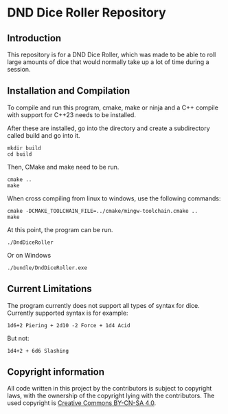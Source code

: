 # DND Dice Roller Repository

## Introduction

This repository is for a DND Dice Roller, which was made to be able to roll large amounts of dice that would normally take up a lot of time during a session.

## Installation and Compilation

To compile and run this program, cmake, make or ninja and a C++ compile with support for C++23 needs to be installed.

After these are installed, go into the directory and create a subdirectory called build and go into it.
```
mkdir build
cd build
```

Then, CMake and make need to be run.
```
cmake ..
make
```
When cross compiling from linux to windows, use the following commands:
```
cmake -DCMAKE_TOOLCHAIN_FILE=../cmake/mingw-toolchain.cmake ..
make
```

At this point, the program can be run.
```
./DndDiceRoller
```
Or on Windows
```
./bundle/DndDiceRoller.exe
```


## Current Limitations

The program currently does not support all types of syntax for dice.<br>
Currently supported syntax is for example:
```
1d6+2 Piering + 2d10 -2 Force + 1d4 Acid
```
But not:
```
1d4+2 + 6d6 Slashing
```

## Copyright information

All code written in this project by the contributors is subject to copyright laws, with the ownership of the copyright lying with the contributors. The used copyright is [Creative Commons BY-CN-SA 4.0](https://creativecommons.org/licenses/by-nc-sa/4.0/).